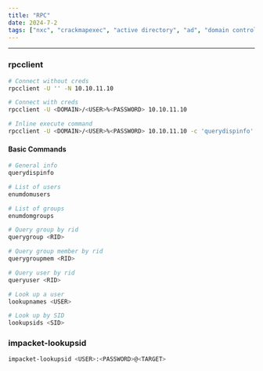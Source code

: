```yaml
---
title: "RPC"
date: 2024-7-2
tags: ["nxc", "crackmapexec", "active directory", "ad", "domain controller", "Windows", "smb", "ldap", "winrm", "impacket"]
---
```


---
### rpcclient

```bash
# Connect without creds
rpcclient -U '' -N 10.10.11.10
```

```bash
# Connect with creds
rpcclient -U <DOMAIN>/<USER>%<PASSWORD> 10.10.11.10
```

```bash
# Inline execute command
rpcclient -U <DOMAIN>/<USER>%<PASSWORD> 10.10.11.10 -c 'querydispinfo'
```

#### Basic Commands

```bash
# General info
querydispinfo
```

```bash
# List of users
enumdomusers
```

```bash
# List of groups
enumdomgroups
```

```bash
# Query group by rid
querygroup <RID>
```

```bash
# Query group member by rid
querygroupmem <RID>
```

```bash
# Query user by rid
queryuser <RID>
```

```bash
# Look up a user
lookupnames <USER>
```

```bash
# Look up by SID
lookupsids <SID>
```

### impacket-lookupsid

```bash
impacket-lookupsid <USER>:<PASSWORD>@<TARGET>
```

<br>
